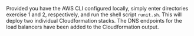 Provided you have the AWS CLI configured locally, simply
enter directories exercise 1 and 2, respectively, and run
the shell script `runit.sh`. This will deploy two individual
Cloudformation stacks. The DNS endpoints for the load balancers
have been added to the Cloudformation output.